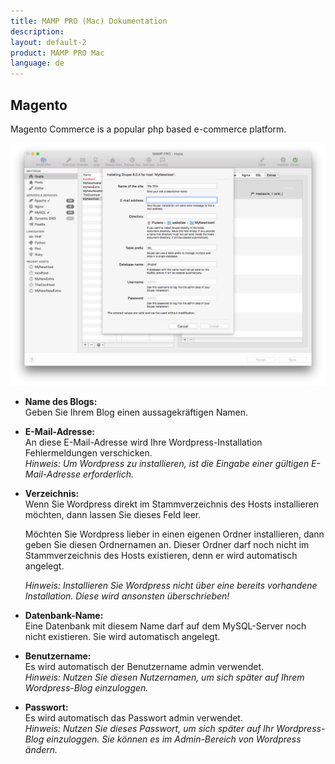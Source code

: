 ```yaml
---
title: MAMP PRO (Mac) Dokumentation
description: 
layout: default-2
product: MAMP PRO Mac
language: de
---
```


## Magento

Magento Commerce is a popular php based e-commerce platform.

![MAMP](Magento.png)


*  **Name des Blogs:**  
   Geben Sie Ihrem Blog einen aussagekräftigen Namen.

*  **E-Mail-Adresse:**  
   An diese E-Mail-Adresse wird Ihre Wordpress-Installation Fehlermeldungen verschicken.  
   *Hinweis: Um Wordpress zu installieren, ist die Eingabe einer gültigen E-Mail-Adresse erforderlich.*

*  **Verzeichnis:**  
   Wenn Sie Wordpress direkt im Stammverzeichnis des Hosts installieren möchten, dann lassen Sie dieses Feld leer.

   Möchten Sie Wordpress lieber in einen eigenen Ordner installieren, dann geben Sie diesen Ordnernamen an. Dieser Ordner       darf noch nicht im Stammverzeichnis des Hosts existieren, denn er wird automatisch angelegt.
   
   *Hinweis: Installieren Sie Wordpress nicht über eine bereits vorhandene Installation. Diese wird ansonsten überschrieben!*  
*  **Datenbank-Name:**  
   Eine Datenbank mit diesem Name darf auf dem MySQL-Server noch nicht existieren. Sie wird automatisch angelegt.
 
*  **Benutzername:**  
   Es wird automatisch der Benutzername admin verwendet.  
   *Hinweis: Nutzen Sie diesen Nutzernamen, um sich später auf Ihrem Wordpress-Blog einzuloggen.*  

*  **Passwort:**  
   Es wird automatisch das Passwort admin verwendet.  
   *Hinweis: Nutzen Sie dieses Passwort, um sich später auf Ihr Wordpress-Blog einzuloggen. Sie können es im Admin-Bereich      von Wordpress ändern.*





